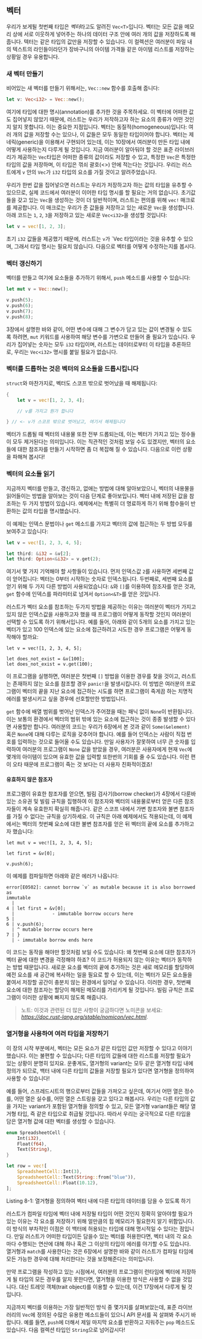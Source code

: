 ## 벡터

우리가 보게될 첫번째 타입은 *벡터*라고도 알려진 `Vec<T>`입니다. 벡터는 모든 값을 메모리 상에 서로
이웃하게 넣어주는 하나의 데이터 구조 안에 여러 개의 값을 저장하도록 해줍니다. 텍터는 같은 타입의
값만을 저장할 수 있습니다. 이 컬렉션은 여러분이 파일 내의 텍스트의 라인들이라던가 장바구니의 아이템
가격들 같은 아이템 리스트를 저장하는 상황일 경우 유용합니다.

### 새 벡터 만들기

비어있는 새 벡터를 만들기 위해서는, `Vec::new` 함수를 호출해 줍니다:

```rust
let v: Vec<i32> = Vec::new();
```

여기에 타입에 대한 명시(annotation)를 추가한 것을 주목하세요. 이 벡터에 어떠한 값도 집어넣지 않았기
때문에, 러스트는 우리가 저작하고자 하는 요소의 종류가 어떤 것인지 알지 못합니다. 이는 중요한 지점입니다.
벡터는 동질적(homogeneous)입니다: 여러 개의 값을 저장할 수는 있으나, 이 값들은 모두 동일한 타입이어야
합니다. 벡터는 제네릭(generic)을 이용해서 구현되어 있는데, 이는 10장에서 여러분이 만든 타입 내에
어떻게 사용하는지 다루게 될 것입니다. 지금 여러분이 알아둬야 할 것은 표준 라이브러리가 제공하는 `Vec`타입은
어떠한 종류의 값이라도 저장할 수 있고, 특정한 `Vec`은 특정한 타입의 값을 저장하며, 이 타입은 꺾쇠 괄호(<>)
안에 적는다는 것입니다. 우리는 러스트에게 `v` 안의 `Vec`가 `i32` 타입의 요소를 가질 것이고 알려주었습니다.


우리가 한번 값을 집어넣으면 러스트는 우리가 저장하고자 하는 값의 타입을 유추할 수 있으므로, 실제
코드에서 여러분이 이어한 타입 명시를 할 필요는 거의 없습니다. 초기값들을 갖고 있는 `Vec`을 생성하는
것이 더 일반적이며, 러스트는 편의를 위해 `vec!` 매크로를 제공합니다. 이 매크로는 우리가 준 값들을
저장하고 있는 새로운 `Vec`을 생성합니다. 아래 코드는 `1`, `2`, `3`을 저장하고 있는 새로운
`Vec<i32>`을 생성할 것입니다:


```rust
let v = vec![1, 2, 3];
```

초기 `i32` 값들을 제공했기 때문에, 러스트는 `v`가 `Vec<i32> 타입이라는 것을 유추할 수 있으며,
그래서 타입 명시는 필요치 않습니다. 다음으로 벡터를 어떻게 수정하는지를 봅시다.

### 벡터 갱신하기

벡터를 만들고 여기에 요소들을 추가하기 위해서, `push` 메소드를 사용할 수 있습니다:

```rust
let mut v = Vec::new();

v.push(5);
v.push(6);
v.push(7);
v.push(8);
```

3장에서 설명한 바와 같이, 어떤 변수에 대해 그 변수가 담고 있는 값이 변경될 수 있도록 하려면,
`mut` 키워드를 사용하여 해당 변수를 가변으로 만들어 줄 필요가 있습니다. 우리가 집어넣는 숫자는
모두 `i32` 타입이며, 러스트는 데이터로부터 이 타입을 추론하므로, 우리는 `Vec<i32>` 명시를
붙일 필요가 없습니다.

### 벡터를 드롭하는 것은 벡터의 요소들을 드롭시킵니다

`struct`와 마찬가지로, 벡터도 스코프 밖으로 벗어났을 때 해제됩니다:

```rust
{
    let v = vec![1, 2, 3, 4];

    // v를 가지고 뭔가 합니다

} // <- v가 스코프 밖으로 벗어났고, 여기서 해제됩니다
```

벡터가 드롭될 때 벡터의 내용물 또한 전부 드롭되는데, 이는 벡터가 가지고 있는 정수들이 모두 제거된다는
의미입니다. 이는 직관적인 것처럼 보일 수도 있겠지만, 벡터의 요소들에 대한 참조자를 만들기 시작하면 좀 더
복잡해 질 수 있습니다. 다음으로 이런 상황을 파해쳐 봅시다!

### 벡터의 요소들 읽기

지금까지 벡터를 만들고, 갱신하고, 없애는 방법에 대해 알아보았으니, 벡터의 내용물을 읽어들이는 방법을
알아보는 것이 다음 단계로 좋아보입니다. 벡터 내에 저장된 값을 참조하는 두 가지 방법이 있습니다.
예제에서는 특별히 더 명료하게 하기 위해 함수들이 반환하는 값의 타입을 명시했습니다.

이 예제는 인덱스 문법이나 `get` 메소드를 가지고 벡터의 값에 접근하는 두 방법 모두를 보여주고 있습니다:

```rust
let v = vec![1, 2, 3, 4, 5];

let third: &i32 = &v[2];
let third: Option<&i32> = v.get(2);
```

여기서 몇 가지 기억해야 할 사항들이 있습니다. 먼저 인덱스값 `2`를 사용하면 세번째 값이 얻어집니다:
벡터는 0부터 시작하는 숫자로 인덱스됩니다. 두번째로, 세번째 요소를 얻기 위해 두 가지 다른 방법이
사용되었습니다: `&`와 `[]`를 이용하여 참조자를 얻은 것과, `get` 함수에 인덱스를 파라미터로
넘겨서 `Option<&T>`를 얻은 것입니다.

러스트가 벡터 요소를 참조하는 두가지 방법을 제공하는 이유는 여러분이 벡터가 가지고 있지 않은 인덱스값을
사용하고자 했을 때 프로그램이 어떻게 동작할 것인지 여러분이 선택할 수 있도록 하기 위해서입니다. 예를
들어, 아래와 같이 5개의 요소를 가지고 있는 벡터가 있고 100 인덱스에 있는 요소에 접근하려고 시도한
경우 프로그램은 어떻게 동작해야 할까요:

```rust,should_panic
let v = vec![1, 2, 3, 4, 5];

let does_not_exist = &v[100];
let does_not_exist = v.get(100);
```

이 프로그램을 실행하면, 여러분은 첫번째 `[]` 방법을 이용한 경우를 찾을 것이고, 러스트는 존재하지
않는 요소를 참조할 경우 `panic!`을 발생시킵니다. 이 방법은 여러분의 프로그램이 벡터의 끝을
지난 요소에 접근하는 시도를 하면 프로그램이 죽게끔 하는 치명적 에러를 발생시키고 싶을 경우에
선호할만한 방법입니다.

`get` 함수에 배열 범위를 벗어난 인덱스가 주어졌을 때는 패닉 없이 `None`이 반환됩니다. 이는
보통의 환경에서 벡터의 범위 밖에 있는 요소에 접근하는 것이 종종 발생할 수 있다면 사용할만 합니다.
여러분의 코드는 우리가 6장에서 본 것과 같이 `Some(&element)` 혹은 `None`에 대해 다루는
로직을 갖추어야 합니다. 예를 들어 인덱스는 사람이 직접 번호를 입력하는 것으로 들어올 수도 있습니다.
만일 사용자가 잘못하여 너무 큰 숫자를 입력하여 여러분의 프로그램이 `None` 값을 받았을 경우,
여러분은 사용자에게 현재 `Vec`에 몇개의 아이템이 있으며 유효한 값을 입력할 또한번의 기회를 줄
수도 있습니다. 이런 편이 오타 때문에 프로그램이 죽는 것 보다는 더 사용자 친화적이겠죠!

#### 유효하지 않은 참조자

프로그램이 유효한 참조자를 얻으면, 빌림 검사기(borrow checker)가 4장에서 다룬바 있는 소유권 및 빌림
규칙을 집행하여 이 참조자와 벡터의 내용물로부터 얻은 다른 참조자들이 계속 유효한지 확실히 해줍니다.
같은 스코프 내에서 가변 참조자와 불변 참조자를 가질 수 없다는 규칙을 상기하세요. 이 규칙은 아래 예제에서도
적용되는데, 이 예제에서는 벡터의 첫번째 요소에 대한 불변 참조자를 얻은 뒤 벡터의 끝에 요소를 추가하고자
했습니다:

```rust,ignore
let mut v = vec![1, 2, 3, 4, 5];

let first = &v[0];

v.push(6);
```

이 예제를 컴파일하면 아래와 같은 에러가 나옵니다:

```text
error[E0502]: cannot borrow `v` as mutable because it is also borrowed as
immutable
  |
4 | let first = &v[0];
  |              - immutable borrow occurs here
5 |
6 | v.push(6);
  | ^ mutable borrow occurs here
7 | }
  | - immutable borrow ends here
```

이 코드는 동작을 해야만 할것처럼 보일 수도 있습니다: 왜 첫번째 요소에 대한 참조자가 벡터 끝에 대한
변경을 걱정해야 하죠? 이 코드가 허용되지 않는 이유는 벡터가 동작하는 방법 때문입니다. 새로운 요소를
벡터의 끝에 추가하는 것은 새로 메모리를 할당하여 예전 요소를 새 공간에 복사하는 일을 필요로 할 수 있는데,
이는 벡터가 모든 요소들을 붙여서 저장할 공간이 충분치 않는 환경에서 일어날 수 있습니다. 이러한 경우,
첫번째 요소에 대한 참조자는 할당이 해제된 메모리를 가리키게 될 것입니다. 빌림 규칙은 프로그램이
이러한 상황에 빠지지 않도록 해줍니다.

> 노트: 이것과 관련된 더 많은 사항이 궁금하다면 노미콘을 보세요:
*https://doc.rust-lang.org/stable/nomicon/vec.html*.

### 열거형을 사용하여 여러 타입을 저장하기

이 장의 시작 부분에서, 벡터는 모든 요소가 같은 타입인 값만 저장할 수 있다고 이야기했습니다. 이는
불편할 수 있습니다; 다른 타입의 값들에 대한 리스트를 저장할 필요가 있는 상황이 분명히 있지요. 운좋게도,
열거형의 variant는 모두 같은 열거형 타입 내에 정의가 되므로, 백터 내에 다른 타입의 값들을 저장할
필요가 있다면 열거형을 정의하여 사용할 수 있습니다!

예를 들어, 스프레드시트의 행으로부터 값들을 가져오고 싶은데, 여기서 어떤 열은 정수를, 어떤 열은 실수를,
어떤 열은 스트링을 갖고 있다고 해봅시다. 우리는 다른 타입의 값을 가지는 variant가 포함된 열거형을
정의할 수 있고, 모든 열거형 variant들은 해당 열거형 타입, 즉 같은 타입으로 취급될 것입니다. 따라서
우리는 궁극적으로 다른 타입을 담은 열거형 값에 대한 벡터를 생성할 수 있습니다.

```rust
enum SpreadsheetCell {
    Int(i32),
    Float(f64),
    Text(String),
}

let row = vec![
    SpreadsheetCell::Int(3),
    SpreadsheetCell::Text(String::from("blue")),
    SpreadsheetCell::Float(10.12),
];
```

<span class="caption">Listing 8-1: 열거형을 정의하여 벡터 내에 다른 타입의 데이터를 담을 수
있도록 하기</span>

러스트가 컴파일 타임에 벡터 내에 저장될 타입이 어떤 것인지 정확히 알아야할 필요가 있는 이유는 각 요소를
저장하기 위해 얼만큼의 힙 메모리가 필요한지 알기 위함입니다. 이 방식의 부차적인 이점은 이 백터에 허용되는
타입에 대해 명시적일 수 있다는 점입니다. 만일 러스트가 어떠한 타입이든 담을수 있는 벡터를 허용한다면,
벡터 내의 각 요소마다 수행되는 연산에 대해 하나 혹은 그 이상의 타입이 에러를 야기할 수도 있습니다.
열거형과 `match`를 사용한다는 것은 6장에서 설명한 바와 같이 러스트가 컴파일 타임에 모든 가능한 경우에
대해 처리한다는 것을 보장해준다는 의미입니다.

만약 프로그램을 작성하고 있는 시점에서, 여러분의 프로그램이 런타임에 벡터에 저장하게 될 타입의 모든 경우를
알지 못한다면, 열거형을 이용한 방식은 사용할 수 없을 것입니다. 대신 트레잇 객체(trait object)를
이용할 수 있는데, 이건 17장에서 다루게 될 것입니다.

지금까지 벡터를 이용하는 가장 일반적인 방식 중 몇가지를 살펴보았는데, 표준 라이브러리의 `Vec`에 정의된
수많은 유용한 메소드들이 있으니 API 문서를 꼭 살펴봐 주시기 바랍니다. 예를 들면, `push`에 더해서
제일 마지막 요소를 반환하고 지워주는 `pop` 메소드도 있습니다. 다음 컬렉션 타입인 `String`으로
넘어갑시다!
